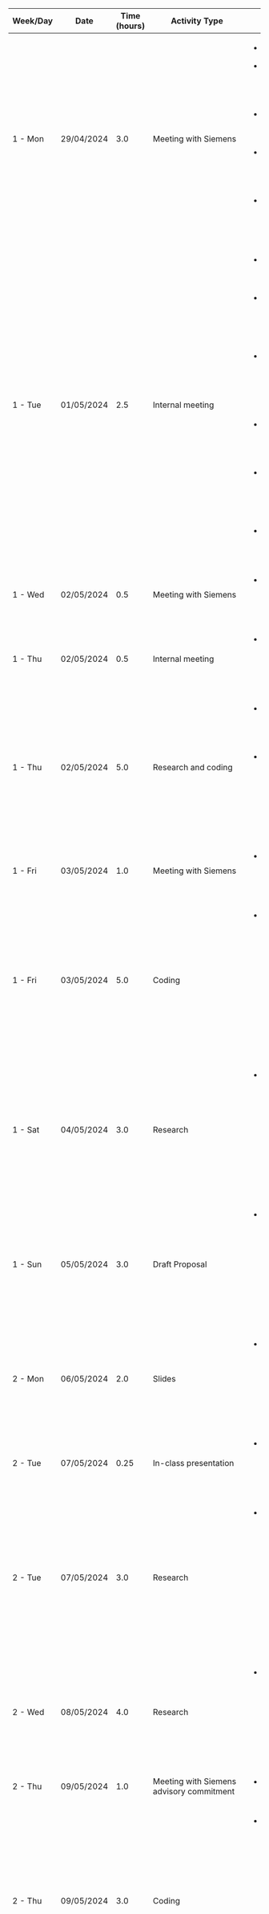 | Week/Day    | Date            | Time (hours)        |     Activity Type         |      Description                                                                   |
|-------------|-----------------|---------------------|------------------------|------------------------------------------------------------------------------------|  
| 1 - Mon     | 29/04/2024      |     3.0             |   Meeting with Siemens | <ul><li>Introductions</li></ul> <ul><li>Review of epoc manufacturing process and device</li></ul><ul><li>Review of different systems</li></ul><ul><li>Review of data and answer any initial questions.</li></ul> <ul><li>Set-up recurring team meetings on Mondays.</li></ul> 
| 1 - Tue     | 01/05/2024      |     2.5             |   Internal meeting     | <ul><li>Agreed on the order to write the minutes</li></ul>  <ul><li>We agreed Dylan to be the point of contact with Siemens</li></ul> <ul><li>We discussed and summarized our questions about the raw data.</li></ul>  <ul><li>We assigned responsibilities for the proposal draft.</li></ul> <ul><li>We discussed and set some ground rules to fill the UBC-O Team Charter.</li></ul><ul><li>I wrote the minute of the meeting.</li></ul>   
| 1 - Wed     | 02/05/2024      |     0.5             |   Meeting with Siemens | <ul><li>Answer some questions about the raw data.</li></ul>  |
| 1 - Thu     | 02/05/2024      |     0.5             |   Internal meeting     | <ul><li>Explain to each other what we understood from Siemens' meeting.</li></ul>  |
| 1 - Thu     | 02/05/2024      |     5.0             |   Research and coding  | <ul><li>Research on visualizing multiple time-series signals.</li></ul>  <ul><li>Coding in python to create interative plots for visualizing multiple time-series signals for system 1.</li></ul> |
| 1 - Fri     | 03/05/2024      |     1.0             |   Meeting with Siemens | <ul><li>Answer some questions about the raw data.</li></ul>  |
| 1 - Fri     | 03/05/2024      |     5.0             |   Coding               | <ul><li>Coding in python: Agregating time series and computing statistical measurements. Plotting and comparian the average sensor data from systema 1 and system 2.</li></ul>   |
| 1 - Sat     | 04/05/2024      |     3.0             |   Research             | <ul><li> Reading about biosensors, watching videos suggested by the company, as well as reading some parts of the manual provided by Siemens. </li></ul>   |
| 1 - Sun     | 05/05/2024      |     3.0             |   Draft Proposal       | <ul><li> Writing dataset section from the proposal and suggesting some techniques like Time-Series clustering for the methodology.</li></ul>   |
| 2 - Mon     | 06/05/2024      |     2.0             |   Slides               | <ul><li> Working in dataset and pre-processing slides for the presentation of the proposal draft.</li></ul>   |
| 2 - Tue     | 07/05/2024      |     0.25            |   In-class presentation| <ul><li> Presenting the dataset for the proposal draft to the MDS class.</li></ul>   |
| 2 - Tue     | 07/05/2024      |     3.0             |   Research             | <ul><li> Meeting professors Xioping and Irene for guiding about techniques suitable for the project, modyfing slides from the proposal to include functional data analysis.</li></ul>   |
| 2 - Wed     | 08/05/2024      |     4.0             |   Research             | <ul><li> Investigatig about functional data and downloading some books/articles from UBCO online library.</li></ul>   |
| 2 - Thu     | 09/05/2024      |     1.0             |   Meeting with Siemens advisory commitment| <ul><li>Presenting our proposal online</li></ul>   |
| 2 - Thu     | 09/05/2024      |     3.0             |   Coding               | <ul><li> Modifying Nan's code to extract time series from the cal/sample window for sensor B and adding some plots like histograms to visualize start cal/sample windows distribution, and line plots for the time series.</li></ul>   |
| 3 - Mon     | 13/05/2024      |     0.5             |   Proposal              | <ul> Modifying the proposal to add Functional Data Analysis (FDA) and double checking the coherence of the dataset section according to my peers revision.<li> </li></ul>   |
| 3 - Mon     | 13/05/2024      |     3.0             |   Research             | <ul><li> Reading about time-series clustering ans sharing the papers I found with my teamates. Investigating what packages are suitable for functional data analysis.</li></ul>   |
| 3 - Mon     | 13/05/2024      |     3.0             |   Coding               | <ul><li> Replicating examples from scikit-fda to better understand FDA, functional regression, functional principal component analysis (FPCA), data exploration and computation of derivarives in Python.</li></ul>   |
| 3 - Mon     | 13/05/2024      |     1.0             |   Internal meeting     | <ul><li> Discussing about the activities of week 3.</li></ul>   |
| 3 - Tue     | 14/05/2024      |     1.0             |   Meeting with faculty advisor     | <ul><li> Proposal draft final presentation with Cassie.</li></ul>   |
| 3 - Tue     | 14/05/2024      |     6.0             |   Coding     | <ul><li> Exploring the use of Functional Data Analysis library in Python (skfda) with our data and reading paper and documentation for a better understanding. </li></ul>   |
| 3 - Wed     | 15/05/2024      |     0.5             |   Coding    | <ul><li> Meeting with Eden to discuss FDA.</li></ul>   |
| 3 - Wed     | 15/05/2024      |     6.0             |   Coding    | <ul><li> Cleaning and organizing the code for EDA on the original data and EDA on the window extraction data.</li></ul>   |
| 3 - Thu     | 16/05/2024      |     1.0             |   Meeting with Jeff    | <ul><li> Meeting with Jeff Andrews and Eden to ask for suggestions about the FDA approach or any other techniques that can apply for our project.</li></ul>   |
| 3 - Thu     | 16/05/2024      |     0.5             |   Coding    | <ul><li> I review peer's code on Functional One-Way ANOVA.</li></ul>   |
| 3 - Thu     | 16/05/2024      |     5.0             |   WeeklyReport1    | <ul><li> I wrote the report about our findings from the EDA on the raw data.</li></ul>   |
| 3 - Fri     | 17/05/2024      |     1.5             |   Internal meeting    | <ul><li> Discussion about missing values, clustering and Functional Principal Components before the meeting with Siemens.</li></ul>   |
| 3 - Fri     | 17/05/2024      |     1.5             |   Meeting with Siemens | <ul><li> I write the minute of the day and ask about our findings on the EDA, especifically the different return codes.</li></ul>   |
| 3 - Sat     | 18/05/2024      |     6.0             |   Coding | <ul><li> Amending and cleaning code for PCA and FPCA. Indentify and print the TestID of the waveforms that accounts for the greater variabiolity in the data. Identify and remove the TestID's with bad return codes. </li></ul>   |
| 3 - Sat     | 18/05/2024      |     3.0             |   Research | <ul><li> Research on techniques to measure time series similarity and other ways to model the multiple time series with additional predictors.</li></ul>   |
| 3 - Sun     | 19/05/2024      |     5.0             |   WeeklyReport1 | <ul><li> Amending EDA part in the weekly report and contributing in the Functional Data Analysis section, especifically adding an introduction about the FPCA, the PC scores, the TestID's that accounts for the greater variability in the data, a subsection for comparing the plots after removing the bad return codes and a conclusion. </li></ul>   |
| 4 - Mon     | 20/05/2024      |     1.0             |   Internal Meeting | <ul><li> Meeting with Eden to discuss the changes in the FPCA for the weekly report, and our responsibilities for week 4. </li></ul>   |
| 4 - Mon     | 20/05/2024      |     1.5             |   WeeklyReport1/Coding | <ul><li> Amending weekly report based on peers suggestions and adding the titles to the plots in the code. </li></ul>   |
| 4 - Tue     | 21/05/2024      |     1.5             |   Meeting with Xioping | <ul><li> Meeting with professor Xioping and Eden. </li></ul>   |

